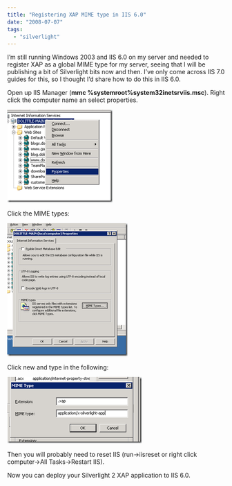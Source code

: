 ```yaml
---
title: "Registering XAP MIME type in IIS 6.0"
date: "2008-07-07"
tags: 
  - "silverlight"
---
```


I’m still running Windows 2003 and IIS 6.0 on my server and needed to register XAP as a global MIME type for my server, seeing that I will be publishing a bit of Silverlight bits now and then. I’ve only come across IIS 7.0 guides for this, so I thought I’d share how to do this in IIS 6.0.

Open up IIS Manager (**mmc %systemroot%system32inetsrviis.msc**). Right click the computer name an select properties.

[![image](images/registeringxapmimetypeiniis6-0_13043_image_thumb.png "image")](http://localhost:8080/wp-content/2012/07/RegisteringXAPMIMEtypeinIIS6-0_13043_image_2.png)

Click the MIME types:

[![image](images/registeringxapmimetypeiniis6-0_13043_image_thumb_1.png "image")](http://localhost:8080/wp-content/2012/07/RegisteringXAPMIMEtypeinIIS6-0_13043_image_4.png)

Click new and type in the following:

[![image](images/registeringxapmimetypeiniis6-0_13043_image_thumb_2.png "image")](http://localhost:8080/wp-content/2012/07/RegisteringXAPMIMEtypeinIIS6-0_13043_image_6.png)

Then you will probably need to reset IIS (run->iisreset or right click computer->All Tasks->Restart IIS).

Now you can deploy your Silverlight 2 XAP application to IIS 6.0.

